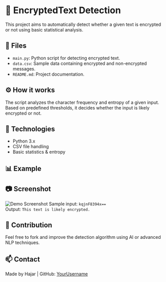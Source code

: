 
# 🔐 EncryptedText Detection

This project aims to automatically detect whether a given text is encrypted or not using basic statistical analysis.

## 📂 Files

- `main.py`: Python script for detecting encrypted text.
- `data.csv`: Sample data containing encrypted and non-encrypted messages.
- `README.md`: Project documentation.

## ⚙️ How it works

The script analyzes the character frequency and entropy of a given input. Based on predefined thresholds, it decides whether the input is likely encrypted or not.

## 🧠 Technologies

- Python 3.x
- CSV file handling
- Basic statistics & entropy

## 📊 Example

## 📷 Screenshot

![Demo Screenshot](demo_screenshot.png)
Sample input: `kqjnF8394x==`  
Output: `This text is likely encrypted.`

## 🤝 Contribution

Feel free to fork and improve the detection algorithm using AI or advanced NLP techniques.

## 📫 Contact

Made by Hajar | GitHub: [YourUsername](https://github.com/YourUsername)
